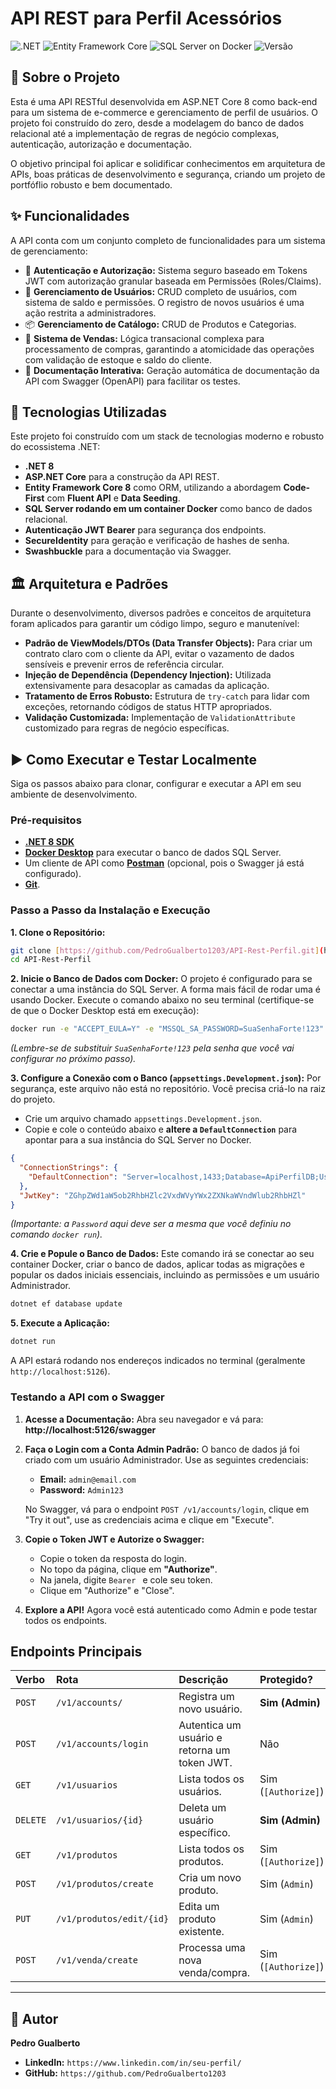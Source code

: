 # API REST para Perfil Acessórios

![.NET](https://img.shields.io/badge/.NET-8.0-blueviolet) ![Entity Framework Core](https://img.shields.io/badge/EF%20Core-8.0-blue) ![SQL Server on Docker](https://img.shields.io/badge/SQL%20Server-on%20Docker-blue.svg) ![Versão](https://img.shields.io/badge/versão-1.0.0-blue)

## 📖 Sobre o Projeto

Esta é uma API RESTful desenvolvida em ASP.NET Core 8 como back-end para um sistema de e-commerce e gerenciamento de perfil de usuários. O projeto foi construído do zero, desde a modelagem do banco de dados relacional até a implementação de regras de negócio complexas, autenticação, autorização e documentação.

O objetivo principal foi aplicar e solidificar conhecimentos em arquitetura de APIs, boas práticas de desenvolvimento e segurança, criando um projeto de portfóflio robusto e bem documentado.

## ✨ Funcionalidades

A API conta com um conjunto completo de funcionalidades para um sistema de gerenciamento:

* 🔐 **Autenticação e Autorização:** Sistema seguro baseado em Tokens JWT com autorização granular baseada em Permissões (Roles/Claims).
* 👤 **Gerenciamento de Usuários:** CRUD completo de usuários, com sistema de saldo e permissões. O registro de novos usuários é uma ação restrita a administradores.
* 📦 **Gerenciamento de Catálogo:** CRUD de Produtos e Categorias.
* 🛒 **Sistema de Vendas:** Lógica transacional complexa para processamento de compras, garantindo a atomicidade das operações com validação de estoque e saldo do cliente.
* 📄 **Documentação Interativa:** Geração automática de documentação da API com Swagger (OpenAPI) para facilitar os testes.

## 🚀 Tecnologias Utilizadas

Este projeto foi construído com um stack de tecnologias moderno e robusto do ecossistema .NET:

* **.NET 8**
* **ASP.NET Core** para a construção da API REST.
* **Entity Framework Core 8** como ORM, utilizando a abordagem **Code-First** com **Fluent API** e **Data Seeding**.
* **SQL Server rodando em um container Docker** como banco de dados relacional.
* **Autenticação JWT Bearer** para segurança dos endpoints.
* **SecureIdentity** para geração e verificação de hashes de senha.
* **Swashbuckle** para a documentação via Swagger.

## 🏛️ Arquitetura e Padrões

Durante o desenvolvimento, diversos padrões e conceitos de arquitetura foram aplicados para garantir um código limpo, seguro e manutenível:

* **Padrão de ViewModels/DTOs (Data Transfer Objects):** Para criar um contrato claro com o cliente da API, evitar o vazamento de dados sensíveis e prevenir erros de referência circular.
* **Injeção de Dependência (Dependency Injection):** Utilizada extensivamente para desacoplar as camadas da aplicação.
* **Tratamento de Erros Robusto:** Estrutura de `try-catch` para lidar com exceções, retornando códigos de status HTTP apropriados.
* **Validação Customizada:** Implementação de `ValidationAttribute` customizado para regras de negócio específicas.

## ▶️ Como Executar e Testar Localmente

Siga os passos abaixo para clonar, configurar e executar a API em seu ambiente de desenvolvimento.

### Pré-requisitos

* **[.NET 8 SDK](https://dotnet.microsoft.com/en-us/download/dotnet/8.0)**
* **[Docker Desktop](https://www.docker.com/products/docker-desktop/)** para executar o banco de dados SQL Server.
* Um cliente de API como **[Postman](https://www.postman.com/downloads/)** (opcional, pois o Swagger já está configurado).
* **[Git](https://git-scm.com/downloads)**.

### Passo a Passo da Instalação e Execução

**1. Clone o Repositório:**
```sh
git clone [https://github.com/PedroGualberto1203/API-Rest-Perfil.git](https://github.com/PedroGualberto1203/API-Rest-Perfil.git)
cd API-Rest-Perfil
```
**2. Inicie o Banco de Dados com Docker:**
O projeto é configurado para se conectar a uma instância do SQL Server. A forma mais fácil de rodar uma é usando Docker. Execute o comando abaixo no seu terminal (certifique-se de que o Docker Desktop está em execução):
```sh
docker run -e "ACCEPT_EULA=Y" -e "MSSQL_SA_PASSWORD=SuaSenhaForte!123" -p 1433:1433 --name sqlserver-apiperfil -d [mcr.microsoft.com/mssql/server:2022-latest](https://mcr.microsoft.com/mssql/server:2022-latest)
```
*(Lembre-se de substituir `SuaSenhaForte!123` pela senha que você vai configurar no próximo passo).*

**3. Configure a Conexão com o Banco (`appsettings.Development.json`):**
Por segurança, este arquivo não está no repositório. Você precisa criá-lo na raiz do projeto.

* Crie um arquivo chamado `appsettings.Development.json`.
* Copie e cole o conteúdo abaixo e **altere a `DefaultConnection`** para apontar para a sua instância do SQL Server no Docker.

```json
{
  "ConnectionStrings": {
    "DefaultConnection": "Server=localhost,1433;Database=ApiPerfilDB;User ID=sa;Password=SuaSenhaForte!123;TrustServerCertificate=True"
  },
  "JwtKey": "ZGhpZWd1aW5ob2RhbHZlc2VxdWVyYWx2ZXNkaWVndWlub2RhbHZl"
}
```
*(Importante: a `Password` aqui deve ser a mesma que você definiu no comando `docker run`).*

**4. Crie e Popule o Banco de Dados:**
Este comando irá se conectar ao seu container Docker, criar o banco de dados, aplicar todas as migrações e popular os dados iniciais essenciais, incluindo as permissões e um usuário Administrador.
```sh
dotnet ef database update
```

**5. Execute a Aplicação:**
```sh
dotnet run
```
A API estará rodando nos endereços indicados no terminal (geralmente `http://localhost:5126`).

### Testando a API com o Swagger

1.  **Acesse a Documentação:**
    Abra seu navegador e vá para: **http://localhost:5126/swagger**

2.  **Faça o Login com a Conta Admin Padrão:**
    O banco de dados já foi criado com um usuário Administrador. Use as seguintes credenciais:
    * **Email:** `admin@email.com`
    * **Password:** `Admin123`

    No Swagger, vá para o endpoint `POST /v1/accounts/login`, clique em "Try it out", use as credenciais acima e clique em "Execute".

3.  **Copie o Token JWT e Autorize o Swagger:**
    * Copie o token da resposta do login.
    * No topo da página, clique em **"Authorize"**.
    * Na janela, digite `Bearer ` e cole seu token.
    * Clique em "Authorize" e "Close".

4.  **Explore a API!**
    Agora você está autenticado como Admin e pode testar todos os endpoints.

## Endpoints Principais

| Verbo | Rota | Descrição | Protegido? |
| :--- | :--- | :--- | :--- |
| `POST` | `/v1/accounts/` | Registra um novo usuário. | **Sim (Admin)** |
| `POST` | `/v1/accounts/login` | Autentica um usuário e retorna um token JWT. | Não |
| `GET` | `/v1/usuarios` | Lista todos os usuários. | Sim (`[Authorize]`) |
| `DELETE` | `/v1/usuarios/{id}` | Deleta um usuário específico. | **Sim (Admin)** |
| `GET` | `/v1/produtos` | Lista todos os produtos. | Sim (`[Authorize]`) |
| `POST`| `/v1/produtos/create` | Cria um novo produto. | Sim (`Admin`) |
| `PUT` | `/v1/produtos/edit/{id}` | Edita um produto existente. | Sim (`Admin`) |
| `POST` | `/v1/venda/create` | Processa uma nova venda/compra. | Sim (`[Authorize]`) |

---

## 📝 Autor

**Pedro Gualberto**

* **LinkedIn:** `https://www.linkedin.com/in/seu-perfil/`
* **GitHub:** `https://github.com/PedroGualberto1203`
